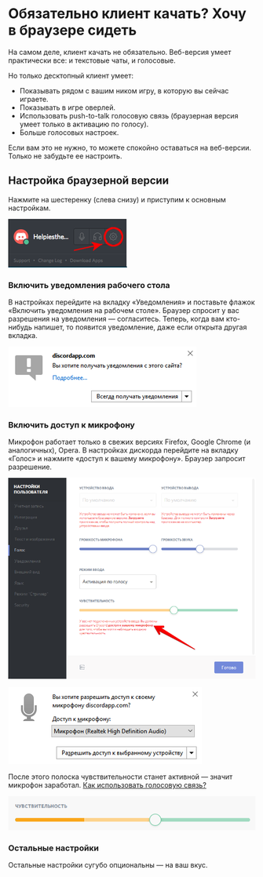 # Обязательно клиент качать? Хочу в браузере сидеть

На самом деле, клиент качать не обязательно. Веб-версия умеет практически все: и текстовые чаты, и голосовые.

Но только десктопный клиент умеет:

* Показывать рядом с вашим ником игру, в которую вы сейчас играете.
* Показывать в игре оверлей.
* Использовать push-to-talk голосовую связь (браузерная версия умеет только в активацию по голосу).
* Больше голосовых настроек.

Если вам это не нужно, то можете спокойно оставаться на веб-версии. Только не забудьте ее настроить.

## Настройка браузерной версии

Нажмите на шестеренку (слева снизу) и приступим к основным настройкам.

![](/img/helpycog.png)

### Включить уведомления рабочего стола

В настройках перейдите на вкладку «Уведомления» и поставьте флажок «Включить уведомления на рабочем столе». Браузер спросит у вас разрешения на уведомления — согласитесь. Теперь, когда вам кто-нибудь напишет, то появится уведомление, даже если открыта другая вкладка.

![](/img/browser-desktop-notifications.png)

### Включить доступ к микрофону

Микрофон работает только в свежих версиях Firefox, Google Chrome (и аналогичных), Opera. В настройках дискорда перейдите на вкладку «Голос» и нажмите «доступ к вашему микрофону». Браузер запросит разрешение.

![](/img/browser-mic.png)

![](/img/browser-mic-permission.png)

После этого полоска чувствительности станет активной — значит микрофон заработал. [Как использовать голосовую связь?](/dop/voice.md)

![](/img/browser-mic-sens.gif)

### Остальные настройки

Остальные настройки сугубо опциональны — на ваш вкус.